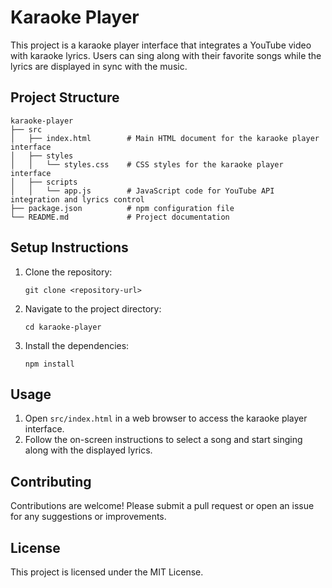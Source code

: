 # Karaoke Player

This project is a karaoke player interface that integrates a YouTube video with karaoke lyrics. Users can sing along with their favorite songs while the lyrics are displayed in sync with the music.

## Project Structure

```
karaoke-player
├── src
│   ├── index.html        # Main HTML document for the karaoke player interface
│   ├── styles
│   │   └── styles.css    # CSS styles for the karaoke player interface
│   ├── scripts
│   │   └── app.js        # JavaScript code for YouTube API integration and lyrics control
├── package.json          # npm configuration file
└── README.md             # Project documentation
```

## Setup Instructions

1. Clone the repository:
   ```
   git clone <repository-url>
   ```

2. Navigate to the project directory:
   ```
   cd karaoke-player
   ```

3. Install the dependencies:
   ```
   npm install
   ```

## Usage

1. Open `src/index.html` in a web browser to access the karaoke player interface.
2. Follow the on-screen instructions to select a song and start singing along with the displayed lyrics.

## Contributing

Contributions are welcome! Please submit a pull request or open an issue for any suggestions or improvements.

## License

This project is licensed under the MIT License.